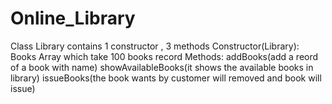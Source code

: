 # Online_Library
Class Library contains
1 constructor , 3 methods
Constructor(Library):
Books Array which take 100 books record
Methods:
addBooks(add a reord of a book with name)
showAvailableBooks(it shows the available books in library)
issueBooks(the book wants by customer will removed and book will issue)

